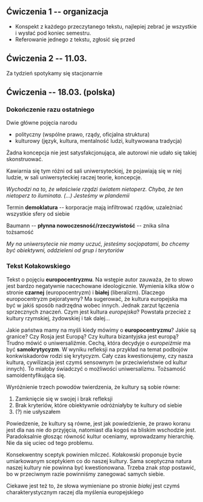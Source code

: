 ## Ćwiczenia 1 -- organizacja

- Konspekt z każdego przeczytanego tekstu, najlepiej zebrać je wszystkie 
i wysłać pod koniec semestru.
- Referowanie jednego z tekstu, zgłosić się przed

## Ćwiczenia 2 -- 11.03.

Za tydzień spotykamy się stacjonarnie

## Ćwiczenia -- 18.03. (polska)

### Dokończenie razu ostatniego

Dwie główne pojęcia narodu

- polityczny (wspólne prawo, rządy, oficjalna struktura)
- kulturowy (język, kultura, mentalność ludzi, kultywowana tradycja)

Żadna koncepcja nie jest satysfakcjonująca, ale autorowi nie udało się takiej 
skonstruować.

Kawiarnia się tym różni od sali uniwersyteckiej, że pojawiają się w niej ludzie, 
w sali uniwersyteckiej raczej teorie, koncepcje.

*Wychodzi na to, że właściwie rządzi światem nietoperz. Chyba, że ten nietoperz 
to iluminata. (...) Jesteśmy w plandemii*

Termin **demoklatura** -- korporacje mają infiltrować rządów, uzależniać 
wszystkie sfery od siebie

Baumann -- **płynna nowoczesność/rzeczywistość** -- znika silna tożsamość

*My na uniwersytecie nie mamy uczuć, jesteśmy socjopatami, bo chcemy być 
obiektywni, oddzieleni od grup i terytoriów*

### Tekst Kołakowskiego

Tekst o pojęciu **europocentryzmu**. Na wstępie autor zauważa, że to słowo jest 
bardzo negatywnie nacechowane ideologicznie. Wymienia kilka słów o stronie 
**czarnej** (europocentryzm) i **białej** (liberalizm). Dlaczego europocentryzm 
pejoratywny? Ma sugerować, że kultura europejska ma być w jakiś sposób nadrzędna 
wobec innych. Jednak zarzut łączenia sprzecznych znaczeń. Czym jest kultura 
*europejska*? Powstała przecież z kultury rzymskiej, żydowskiej i tak dalej...

Jakie państwa mamy na myśli kiedy mówimy o **europocentryzmu**? Jakie są 
granice? Czy Rosja jest Europą? Czy kultura bizantyjska jest europą? Trudno 
mówić o uniwersaliźmie. Cechą, która decydyje o *europeiźmie* ma być 
**samokrytycyzm**. W wyniku refleksji na przykład na temat podbojów 
konkwiskadorów rodzi się krytycyzm. Cały czas kwestionujemy, czy nasza kultura, 
cywilizacja jest czymś sensownym (w przeciwieństwie od kultur innych). To 
miałoby świadczyć o możliwości uniwersalizmu. Tożsamość samoidentyfikująca się.

Wyróżnienie trzech powodów twierdzenia, że kultury są sobie równe:

1. Zamknięcie się w swojej i brak refleksji
2. Brak kryteriów, które obiektywnie odróżniałyby te kultury od siebie
3. (?) nie usłyszałem

Powiedzenie, że kultury są równe, jest jak powiedzienie, że prawo koranu jest 
dla nas nie do przyjęcia, natomiast dla kogoś na bliskim wschodzie jest. 
Paradoksalnie głosząc równość kultur oceniamy, wprowadzamy hierarchię. Nie da 
się uciec od tego problemu.

Konsekwentny sceptyk powinien milczeć. Kołakowski proponuje bycie umiarkowanym 
sceptykiem co do naszej kultury. Sama sceptyczna natura naszej kultury nie 
powinna być kwestionowana. Trzeba znak *stop* postawić, bo w przeciwnym razie 
powinniśmy zanegować samych siebie.

Ciekawe jest też to, że słowa wymieniane po stronie *białej* jest czymś 
charakterystycznym raczej dla myślenia europejskiego



